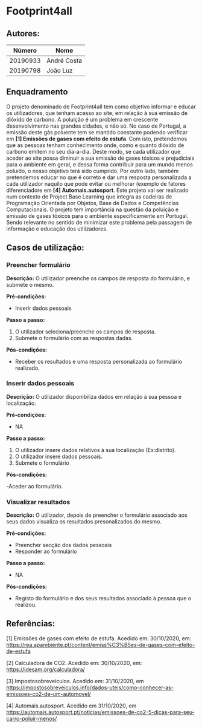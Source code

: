 # Footprint4all



## Autores:

| Número | Nome |
|--------|------|
|  20190933  | André Costa |
|  20190798  | João Luz|

## Enquadramento
O projeto denominado de Footprint4all tem como objetivo informar e educar os utilizadores, que tenham acesso ao site, em relação à sua emissão de dióxido de carbono. A poluição é um problema em crescente desenvolvimento nas grandes cidades, e não só. No caso de Portugal, a emissão deste gás poluente tem se mantido constante podendo verificar em **[1] Emissões de gases com efeito de estufa**. Com isto, pretendemos que as pessoas tenham conhecimento onde, como e quanto dióxido de carbono emitem no seu dia-a-dia. Deste modo, se cada utilizador que aceder ao site possa diminuir a sua emissão de gases tóxicos e prejudiciais para o ambiente em geral, e dessa forma contribuir para um mundo menos poluído, o nosso objetivo terá sido cumprido. Por outro lado, também pretendemos educar no que é correto e dar uma resposta personalizada a cada utilizador naquilo que pode evitar ou melhorar (exemplo de fatores diferenciadore em **[4] Automais.autosport**. Este projeto vai ser realizado num contexto de Project Base Learning que integra as cadeiras de Programação Orientada por Objetos, Base de Dados e Competências Computacionais.
O projeto tem importância na questão da poluição e emissão de gases tóxicos para o ambiente especificamente em Portugal. Sendo relevante no sentido de minimizar este problema pela passagem de informação e educação dos utilizadores.

## Casos de utilização:

### Preencher formulário
**Descrição:**
O utilizador preenche os campos de resposta do formulário, e submete o mesmo.

**Pré-condições:**
- Inserir dados pessoais

**Passo a passo:**
1. O utilizador seleciona/preenche os campos de resposta.
2. Submete o formulário com as respostas dadas.

**Pós-condições:**
- Receber os resultados e uma resposta personalizada ao formulário realizado.

### Inserir dados pessoais
**Descrição:**
O utilizador disponibiliza dados em relação à sua pessoa e localização.

**Pré-condições:**
- NA

**Passo a passo:**
1. O utilizador insere dados relativos à sua localização (Ex:distrito).
2. O utilizador insere dados pessoais.
3. Submete o formulário

**Pós-condições:**

-Aceder ao formulário.

### Visualizar resultados 
**Descrição:**
O utilizador, depois de preencher o formulário associado aos seus dados visualiza os resultados presonalizados do mesmo.

**Pré-condições:**
- Preencher secção dos dados pessoais
- Responder ao formulário

**Passo a passo:**
- NA

**Pós-condições:**

- Registo do formulário e dos seus resultados associado à pessoa que o realizou.

## Referências:
[1] Emissões de gases com efeito de estufa. Acedido em: 30/10/2020, em: https://rea.apambiente.pt/content/emiss%C3%B5es-de-gases-com-efeito-de-estufa

[2] Calculadora de CO2. Acedido em: 30/10/2020, em: https://idesam.org/calculadora/

[3] Impostosobreveiculos. Acedido em: 31/10/2020, em https://impostosobreveiculos.info/dados-uteis/como-conhecer-as-emissoes-co2-de-um-automovel/

[4] Automais.autosport. Acedido em 31/10/2020, em https://automais.autosport.pt/noticias/emissoes-de-co2-5-dicas-para-seu-carro-poluir-menos/
